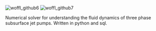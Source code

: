 ![woffl_github6](https://github.com/kwellis/woffl/assets/62774251/558d095d-cc78-45d4-9eff-aecdc8b2cd5d)
![woffl_github7](https://github.com/kwellis/woffl/assets/62774251/64bd75b9-5062-4465-a904-6bc1c3653052)

Numerical solver for understanding the fluid dynamics of three phase subsurface jet pumps. Written in python and sql.
